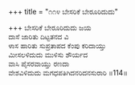 +++
title = "೧೧೪ ಬೇಸರಿಕೆ ಬೇರೂರಿದುದು"

+++
ಬೇಸರಿಕೆ ಬೇರೂರಿದುದು ಜಯ   
ದಾಸೆ ಜಾರಿತು ದಿಟ್ಟತನದ ವಿ  
ಳಾಸ ಹಾರಿತು ಸುಪ್ರತಾಪದ ಕೆಂಪು ಕರಿದಾಯ್ತು  
ಮೀಸಲಳಿದುದು ಮುಳಿಸು ಶೌರ್ಯದ  
ವಾಸಿ ಪೈಸರವಾಯ್ತು ರಣದಾ   
ವೇಶವಿಳಿದುದು ಮಗಧಪತಿಗಿದನರಿದನಸುರಾರಿ     ॥114॥
